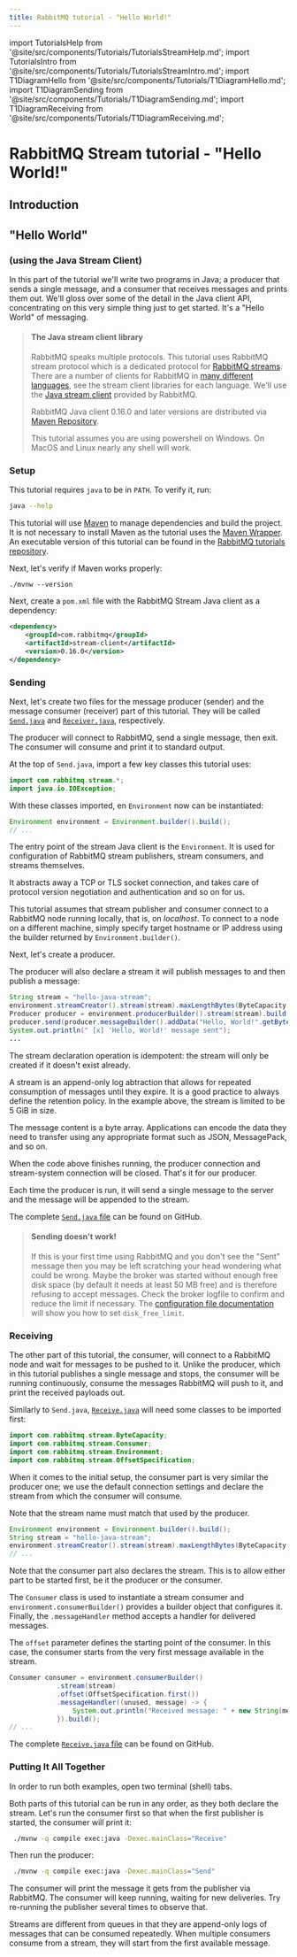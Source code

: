 ```yaml
---
title: RabbitMQ tutorial - "Hello World!"
---
```


<!--
Copyright (c) 2005-2024 Broadcom. All Rights Reserved. The term "Broadcom" refers to Broadcom Inc. and/or its subsidiaries.

All rights reserved. This program and the accompanying materials
are made available under the terms of the under the Apache License,
Version 2.0 (the "License”); you may not use this file except in compliance
with the License. You may obtain a copy of the License at

https://www.apache.org/licenses/LICENSE-2.0

Unless required by applicable law or agreed to in writing, software
distributed under the License is distributed on an "AS IS" BASIS,
WITHOUT WARRANTIES OR CONDITIONS OF ANY KIND, either express or implied.
See the License for the specific language governing permissions and
limitations under the License.
-->

import TutorialsHelp from '@site/src/components/Tutorials/TutorialsStreamHelp.md';
import TutorialsIntro from '@site/src/components/Tutorials/TutorialsStreamIntro.md';
import T1DiagramHello from '@site/src/components/Tutorials/T1DiagramHello.md';
import T1DiagramSending from '@site/src/components/Tutorials/T1DiagramSending.md';
import T1DiagramReceiving from '@site/src/components/Tutorials/T1DiagramReceiving.md';

# RabbitMQ Stream tutorial - "Hello World!"

## Introduction

<TutorialsHelp/>
<TutorialsIntro/>

## "Hello World"

### (using the Java Stream Client)

In this part of the tutorial we'll write two programs in Java; a
producer that sends a single message, and a consumer that receives
messages and prints them out. We'll gloss over some of the detail in
the Java client API, concentrating on this very simple thing just to get
started. It's a "Hello World" of messaging.


> #### The Java stream client library
>
> RabbitMQ speaks multiple protocols. This tutorial uses RabbitMQ stream protocol which is a dedicated
> protocol for [RabbitMQ streams](/docs/streams). There are a number of clients
> for RabbitMQ in [many different
> languages](/client-libraries/devtools), see the stream client libraries for each language.
> We'll use the [Java stream client](https://github.com/rabbitmq/rabbitmq-stream-java-client) provided by RabbitMQ.
>
> RabbitMQ Java client 0.16.0 and later versions are distributed
> via [Maven Repository](https://mvnrepository.com/artifact/com.rabbitmq/stream-client).
>
> This tutorial assumes you are using powershell on Windows. On MacOS and Linux nearly
> any shell will work.

### Setup

This tutorial requires `java` to be in `PATH`. To verify it, run:

``` bash
java --help
```

This tutorial will use [Maven](https://maven.apache.org/) to manage dependencies and build the project.
It is not necessary to install Maven as the tutorial uses the [Maven Wrapper](https://maven.apache.org/wrapper/).
An executable version of this tutorial can be found in the [RabbitMQ tutorials repository](https://github.com/rabbitmq/rabbitmq-tutorials/blob/main/java-stream-mvn/).

Next, let's verify if Maven works properly:

``` shell
./mvnw --version
```

Next, create a `pom.xml` file with the RabbitMQ Stream Java client as a dependency:

```xml
<dependency>
    <groupId>com.rabbitmq</groupId>
    <artifactId>stream-client</artifactId>
    <version>0.16.0</version>
</dependency>
```

### Sending

Next, let's create two files for the message producer (sender) and the message consumer (receiver) part of this tutorial.
They will be called  [`Send.java`](https://github.com/rabbitmq/rabbitmq-tutorials/blob/main/java-stream-mvn/src/main/java/Send.java) and
[`Receiver.java`](https://github.com/rabbitmq/rabbitmq-tutorials/blob/main/java-stream-mvn/src/main/java/Receiver.java), respectively.

The producer will connect to RabbitMQ, send a single message, then exit. The consumer will consume and print it
to standard output.

At the top of `Send.java`, import a few key classes this tutorial uses:

```java
import com.rabbitmq.stream.*;
import java.io.IOException;
```

With these classes imported, en `Environment` now can be instantiated:

```java
Environment environment = Environment.builder().build();
// ...
```

The entry point of the stream Java client is the `Environment`.
It is used for configuration of RabbitMQ stream publishers, stream consumers,
and streams themselves.

It abstracts away a TCP or TLS socket connection, and takes care of
protocol version negotiation and authentication and so on for us.

This tutorial assumes that stream publisher and consumer connect to
a RabbitMQ node running locally, that is, on _localhost_. To connect to a node on a different
machine, simply specify target hostname or IP address using the builder
returned by `Environment.builder()`.

Next, let's create a producer.

The producer will also declare a stream it will publish messages to and then publish a message:

```java
String stream = "hello-java-stream";
environment.streamCreator().stream(stream).maxLengthBytes(ByteCapacity.GB(5)).create();
Producer producer = environment.producerBuilder().stream(stream).build();
producer.send(producer.messageBuilder().addData("Hello, World!".getBytes()).build(), null);
System.out.println(" [x] 'Hello, World!' message sent");
...
```

The stream declaration operation is idempotent: the stream will only be created if it doesn't exist already.

A stream is an append-only log abtraction that allows for repeated consumption of messages until they expire.
It is a good practice to always define the retention policy. In the example above,
the stream is limited to be 5 GiB in size.

The message content is a byte array. Applications can encode the data they need to transfer using any
appropriate format such as JSON, MessagePack, and so on.

When the code above finishes running, the producer connection and stream-system
connection will be closed. That's it for our producer.

Each time the producer is run, it will send a single message to the server and the message will be
appended to the stream.

The complete [`Send.java` file](https://github.com/rabbitmq/rabbitmq-tutorials/blob/main/java-stream-mvn/src/main/java/Send.java) can
be found on GitHub.

> #### Sending doesn't work!
>
> If this is your first time using RabbitMQ and you don't see the "Sent"
> message then you may be left scratching your head wondering what could
> be wrong. Maybe the broker was started without enough free disk space
> (by default it needs at least 50 MB free) and is therefore refusing to
> accept messages. Check the broker logfile to confirm and reduce the
> limit if necessary. The [configuration file documentation](/docs/configure#config-items)
> will show you how to set <code>disk_free_limit</code>.

### Receiving

The other part of this tutorial, the consumer, will connect to a RabbitMQ node and
wait for messages to be pushed to it. Unlike the producer, which in this tutorial publishes a single message and stops,
the consumer will be running continuously, consume the messages RabbitMQ will push to it, and print the received payloads out.

Similarly to `Send.java`, [`Receive.java`](https://github.com/rabbitmq/rabbitmq-tutorials/blob/main/java-stream-mvn/src/main/java/Receive.java)
will need some classes to be imported first:

```java
import com.rabbitmq.stream.ByteCapacity;
import com.rabbitmq.stream.Consumer;
import com.rabbitmq.stream.Environment;
import com.rabbitmq.stream.OffsetSpecification;
```

When it comes to the initial setup, the consumer part
is very similar the producer one; we use the default connection
settings and declare the stream from which the consumer will consume.

Note that the stream name must match that used by the producer.

```java
Environment environment = Environment.builder().build();
String stream = "hello-java-stream";
environment.streamCreator().stream(stream).maxLengthBytes(ByteCapacity.GB(5)).create();
// ...
```

Note that the consumer part also declares the stream. This is to allow either part to be started
first, be it the producer or the consumer.

The `Consumer` class is used to instantiate a stream consumer and `environment.consumerBuilder()`
provides a builder object that configures it.
Finally, the `.messageHandler` method accepts a handler for delivered messages.

The `offset` parameter defines the starting point of the consumer.
In this case, the consumer starts from the very first message available in the stream.

```java
Consumer consumer = environment.consumerBuilder()
            .stream(stream)
            .offset(OffsetSpecification.first())
            .messageHandler((unused, message) -> {
                System.out.println("Received message: " + new String(message.getBodyAsBinary()));
            }).build();
// ...
```

The complete [`Receive.java` file](https://github.com/rabbitmq/rabbitmq-tutorials/blob/main/java-stream-mvn/src/main/java/Receive.java)
can be found on GitHub.

### Putting It All Together

In order to run both examples, open two terminal (shell) tabs.

Both parts of this tutorial can be run in any order, as they both declare the stream.
Let's run the consumer first so that when the first publisher is started, the consumer
will print it:

``` bash
 ./mvnw -q compile exec:java -Dexec.mainClass="Receive"
```

Then run the producer:

``` bash
 ./mvnw -q compile exec:java -Dexec.mainClass="Send"
```

The consumer will print the message it gets from the publisher via
RabbitMQ. The consumer will keep running, waiting for new deliveries. Try re-running
the publisher several times to observe that.

Streams are different from queues in that they are append-only logs of messages
that can be consumed repeatedly.
When multiple consumers consume from a stream, they will start from the first available message.

